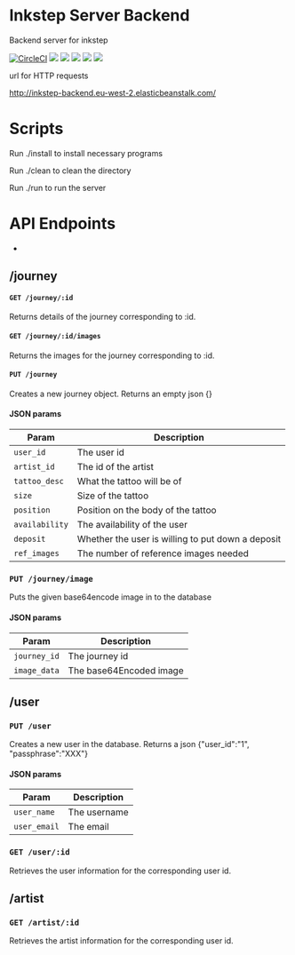 # Inkstep Server Backend
Backend server for inkstep


[![CircleCI](https://circleci.com/gh/inkstep/backend.svg?style=svg)](https://circleci.com/gh/inkstep/backend)
![](https://img.shields.io/badge/database-postgres-purple.svg)
![](https://img.shields.io/badge/dependancies-gradle-green.svg)
![](https://img.shields.io/badge/container-docker-blue.svg)
![](https://img.shields.io/badge/server-aws-yellow.svg)
![](https://img.shields.io/badge/project-inkstep-black.svg)

url for HTTP requests

<http://inkstep-backend.eu-west-2.elasticbeanstalk.com/>

# Scripts
Run ./install to install necessary programs

Run ./clean to clean the directory

Run ./run to run the server

# API Endpoints

-
## /journey

#### `GET /journey/:id`

Returns details of the journey corresponding to :id.

#### `GET /journey/:id/images`

Returns the images for the journey corresponding to :id.

#### `PUT /journey`

Creates a new journey object. Returns an empty json {}

#### JSON params

| Param | Description |
| ---- | ------ |
| `user_id` | The user id |
| `artist_id` | The id of the artist |
| `tattoo_desc` | What the tattoo will be of |
| `size` | Size of the tattoo |
| `position` | Position on the body of the tattoo |
| `availability` | The availability of the user |
| `deposit` | Whether the user is willing to put down a deposit |
| `ref_images` | The number of reference images needed |

### `PUT /journey/image`

Puts the given base64encode image in to the database

#### JSON params

| Param | Description |
| ---- | ------ |
| `journey_id` | The journey id |
| `image_data` | The base64Encoded image |


## /user
### `PUT /user`

Creates a new user in the database. Returns a json {"user_id":"1", "passphrase":"XXX"}

#### JSON params

| Param | Description |
| ---- | ------ |
| `user_name` | The username |
| `user_email` | The email |

### `GET /user/:id`

Retrieves the user information for the corresponding user id.

## /artist

### `GET /artist/:id`

Retrieves the artist information for the corresponding user id.
